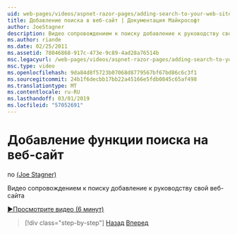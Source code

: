 ```yaml
---
uid: web-pages/videos/aspnet-razor-pages/adding-search-to-your-web-site
title: Добавление поиска в веб-сайт | Документация Майкрософт
author: JoeStagner
description: Видео сопровождением к поиску добавление к руководству свой веб-сайта
ms.author: riande
ms.date: 02/25/2011
ms.assetid: 78046868-917c-473e-9c89-4ad28a76514b
msc.legacyurl: /web-pages/videos/aspnet-razor-pages/adding-search-to-your-web-site
msc.type: video
ms.openlocfilehash: 9da84d8f5723b07068d8779567bf67bd86c6c3f1
ms.sourcegitcommit: 24b1f6decbb17bb22a45166e5fdb0845c65af498
ms.translationtype: MT
ms.contentlocale: ru-RU
ms.lasthandoff: 03/01/2019
ms.locfileid: "57052691"
---
```

<a name="adding-search-to-your-web-site"></a>Добавление функции поиска на веб-сайт
====================
по [(Joe Stagner)](https://github.com/JoeStagner)

Видео сопровождением к поиску добавление к руководству свой веб-сайта

[&#9654;Просмотрите видео (6 минут)](https://channel9.msdn.com/Blogs/ASP-NET-Site-Videos/adding-search-to-your-web-site)

> [!div class="step-by-step"]
> [Назад](adding-email-to-your-web-site.md)
> [Вперед](adding-social-networking-to-your-website.md)
